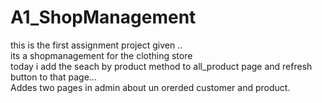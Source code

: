 # A1_ShopManagement
this is the first assignment project given ..
<br>
its a shopmanagement for the clothing store
<br>
today i add the seach by product method to all_product page and refresh button to that page...
<br>
Addes two pages in admin about un orerded customer and product.